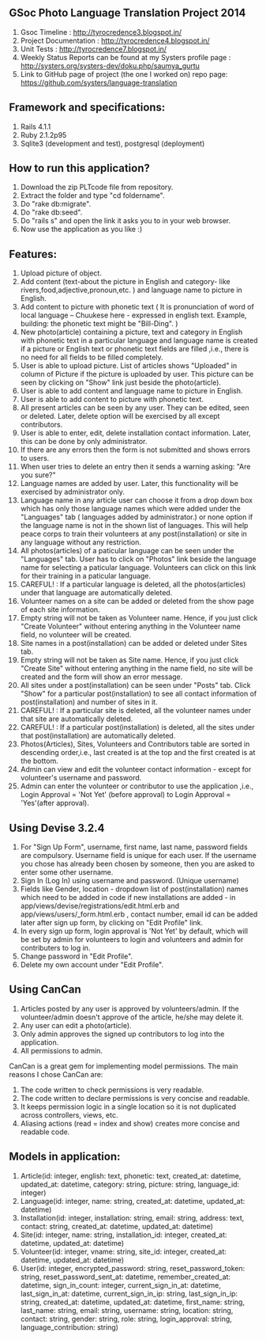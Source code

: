 ## GSoc Photo Language Translation Project 2014
1. Gsoc Timeline : http://tyrocredence3.blogspot.in/
2. Project Documentation : http://tyrocredence4.blogspot.in/
3. Unit Tests : http://tyrocredence7.blogspot.in/
4. Weekly Status Reports can be found at my Systers profile page : http://systers.org/systers-dev/doku.php/saumya_gurtu
5. Link to GitHub page of project (the one I worked on) repo page: https://github.com/systers/language-translation

## Framework and specifications:

1. Rails 4.1.1
2. Ruby 2.1.2p95
3. Sqlite3 (development and test), postgresql (deployment)

## How to run this application?

1. Download the zip PLTcode file from repository.
2. Extract the folder and type "cd foldername".
3. Do "rake db:migrate".
4. Do "rake db:seed".
5. Do "rails s" and open the link it asks you to in your web browser.
6. Now use the application as you like :)

## Features:
1. Upload picture of object.
2. Add content (text-about the picture in English and category- like rivers,food,adjective,pronoun,etc. ) and language name to picture in English.
3. Add content to picture with phonetic text ( It is pronunciation of word of local language – Chuukese here - expressed in english text. Example, building: the phonetic text might be "Bill-Ding". )
4. New photo(article) containing a picture, text and category in English with phonetic text in a particular language and language name is created if a picture or English text or phonetic text fields are filled ,i.e., there is no need for all fields to be filled completely.
5. User is able to upload picture. List of articles shows "Uploaded" in column of Picture if the picture is uploaded by user. This picture can be seen by clicking on "Show" link just beside the photo(article).
6. User is able to add content and language name to picture in English.
7. User is able to add content to picture with phonetic text.
8. All present articles can be seen by any user. They can be edited, seen or deleted. Later, delete option will be exercised by all except contributors.
9. User is able to enter, edit, delete installation contact information. Later, this can be done by only administrator.
10. If there are any errors then the form is not submitted and shows errors to users.
11. When user tries to delete an entry then it sends a warning asking: "Are you sure?"
12. Language names are added by user. Later, this functionality will be exercised by administrator only.
13. Language name in any article user can choose it from a drop down box which has only those language names which were added under the "Languages" tab ( languages added by administrator.) or none option if the language name is not in the shown list of languages. This will help peace corps to train their volunteers at any post(installation) or site in any language without any restriction.
14. All photos(articles) of a paticular language can be seen under the "Languages" tab. User has to click on "Photos" link beside the language name for selecting a paticular language. Volunteers can click on this link for their training in a paticular language.
15. CAREFUL! : If a particular language is deleted, all the photos(articles) under that language are automatically deleted.
16. Volunteer names on a site can be added or deleted from the show page of each site information.
17. Empty string will not be taken as Volunteer name. Hence, if you just click "Create Volunteer" without entering anything in the Volunteer name field, no volunteer will be created.
18. Site names in a post(installation) can be added or deleted under Sites tab.
19. Empty string will not be taken as Site name. Hence, if you just click "Create Site" without entering anything in the name field, no site will be created  and the form will show an error message.
20. All sites under a post(installation) can be seen under "Posts" tab. Click "Show" for a particular post(installation) to see all contact information of post(installation) and number of sites in it. 
21. CAREFUL! : If a particular site is deleted, all the volunteer names under that site are automatically deleted.
22. CAREFUL! : If a particular post(installation) is deleted, all the sites under that post(installation) are automatically deleted.
23. Photos(Articles), Sites, Volunteers and Contributors table are sorted in descending order,i.e., last created is at the top and the first created is at the bottom.
24. Admin can view and edit the volunteer contact information - except for volunteer's username and password.
25. Admin can enter the volunteer or contributor to use the application ,i.e., Login Approval = 'Not Yet' (before approval) to Login Approval = 'Yes'(after approval).

## Using Devise 3.2.4
1. For "Sign Up Form", username, first name, last name, password fields are compulsory. Username field is unique for each user. If the username you chose has already been chosen by someone, then you are asked to enter some other username.
2. Sign In (Log In) using username and password. (Unique username)
3. Fields like Gender, location - dropdown list of post(installation) names which need to be added in code if new installations are added - in app/views/devise/registrations/edit.html.erb and app/views/users/_form.html.erb , contact number, email id can be added later after sign up form, by clicking on "Edit Profile" link.
4. In every sign up form, login approval is 'Not Yet' by default, which will be set by admin for volunteers to login and volunteers and admin for contributers to log in.
5. Change password in "Edit Profile".
6. Delete my own account under "Edit Profile".

## Using CanCan
1. Articles posted by any user is approved by volunteers/admin. If the volunteer/admin doesn't approve of the article, he/she may delete it.
2. Any user can edit a photo(article).
3. Only admin approves the signed up contributors to log into the application.
4. All permissions to admin.

CanCan is a great gem for implementing model permissions. The main reasons I chose CanCan are:

1. The code written to check permissions is very readable.
2. The code written to declare permissions is very concise and readable.
3. It keeps permission logic in a single location so it is not duplicated across controllers, views, etc.
4. Aliasing actions (read = index and show) creates more concise and readable code.

## Models in application:

1. Article(id: integer, english: text, phonetic: text, created_at: datetime, updated_at: datetime, category: string, picture: string, language_id: integer) 
2. Language(id: integer, name: string, created_at: datetime, updated_at: datetime) 
3. Installation(id: integer, installation: string, email: string, address: text, contact: string, created_at: datetime, updated_at: datetime) 
4. Site(id: integer, name: string, installation_id: integer, created_at: datetime, updated_at: datetime) 
5. Volunteer(id: integer, vname: string, site_id: integer, created_at: datetime, updated_at: datetime) 
6. User(id: integer, encrypted_password: string, reset_password_token: string, reset_password_sent_at: datetime, remember_created_at: datetime, sign_in_count: integer, current_sign_in_at: datetime, last_sign_in_at: datetime, current_sign_in_ip: string, last_sign_in_ip: string, created_at: datetime, updated_at: datetime, first_name: string, last_name: string, email: string, username: string, location: string, contact: string, gender: string, role: string, login_approval: string, language_contribution: string) 


